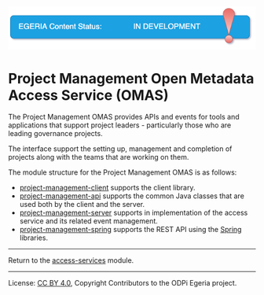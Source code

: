 <!-- SPDX-License-Identifier: CC-BY-4.0 -->
<!-- Copyright Contributors to the ODPi Egeria project. -->

![InDev](../../../open-metadata-publication/website/images/egeria-content-status-in-development.png#pagewidth)

# Project Management Open Metadata Access Service (OMAS)

The Project Management OMAS provides APIs and events for tools and applications
that support project leaders - particularly those who are leading governance projects.

The interface support the setting up, management and completion of projects
along with the teams that are working on them.

The module structure for the Project Management OMAS is as follows:

* [project-management-client](project-management-client) supports the client library.
* [project-management-api](project-management-api) supports the common Java classes that are used both by the client and the server.
* [project-management-server](project-management-server) supports in implementation of the access service and its related event management.
* [project-management-spring](project-management-spring) supports the REST API using the [Spring](../../../developer-resources/Spring.md) libraries.


----
Return to the [access-services](..) module.

----
License: [CC BY 4.0](https://creativecommons.org/licenses/by/4.0/),
Copyright Contributors to the ODPi Egeria project.

